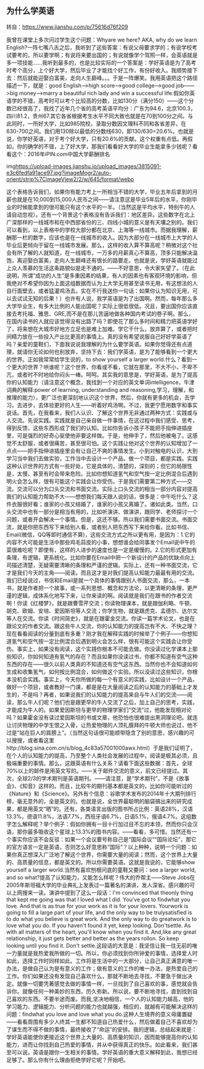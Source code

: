 ## 为什么学英语
转自：<https://www.jianshu.com/p/75616d76f209>

我曾在课堂上多次问过学生这个问题：Whyare we here? AKA, why do we learn English?一阵七嘴八舌之后，我听到了这些答案：有说父母要求学的；有说学校考试要考的，所以要学啊；有说将来要出国的；有说就像学个驾照一样，会英语就是多一项技能……我听到最多的，也是比较实际的一个答案是：学好英语是为了高考时考个高分，上个好大学，然后毕业了才能找个好工作，有份好收入。我顺势接下去：然后就能迎娶白富美，走向人生巅峰。。。于是一阵爆笑。我用英语把这个路径描述一下，就是：good English——>high score——>good college——>good job——>big money——>marry a beautiful rich lady and win a successful life.假如你英语学的不错，高考时可以考个比较高的分数，比如130分（满分150）——这个分数已经很高了，我找了近年几个省的高考英语平均分：广东为94.6，北京100.3，四川81.2，贵州67.其它各省根据考生水平不同大致也就是在70到100分之间。与此同时，一所好大学，比如985院校，录取分数因文理科不同和各省差异，在630-700之间。我们用130除以最低的分数线630，即130/630=20.6%。也就是说，你学好英语，对于考个好大学，只有20.6%的贡献。这个权重有点低。再假如，你的确学的不错，上了好大学，那我们看看好大学的毕业生能拿多少钱呢？看看这个：2016年iPIN.com中国大学薪酬排名

img<https://upload-images.jianshu.io/upload_images/3815091-e3c6fedfa91ace97.jpg?imageMogr2/auto-orient/strip%7CimageView2/2/w/645/format/webp>



这个表格告诉我们，如果你有能力考上一所相当不错的大学，毕业五年后拿到的月薪也就是在10,000到15,000人民币之间——请注意这是毕业5年后的水平，你刚毕业的时候能拿到的很可能只有这个水平的一半。（当然这是平均水平，特别牛的人请自动忽视）。还有一个背景这个表格没有告诉我们：地区差异。这些数字在北上广深那样的一线城市和在中西部省份的三、四线小城的意义是有天壤之别的。我们可以看到，以上表格中的学校大部分都在北京、上海等一线城市。而据我理解，薪酬那一栏的数字，应该也是在一线城市的收入。因为大部分在一线城市上大学的人毕业后更倾向于留在一线城市发展。那么，这样的收入算不算高呢？稍微对这个社会有所了解的人就知道，在一线城市，一万多的月薪真心不算高，顶多只能解决温饱，离迎娶白富美，走向人生巅峰还有很长的路要走。也就是说，学好英语就能过上众人羡慕的生活这条路貌似是走不通的。——不好意思，令大家失望了。（在此说明，所谓“成功的人生”是多重因素的结果，有人的因素也有客观环境的影响，但我绝对不希望你因为上面这组数据而认为上大学无用甚至读书无用，有这想法的人自行面壁去，或者猛灌鸡汤去。实在不行我送你一句话：如果你认为知识无用，可以去试试无知的后果！）也许有人说，我学英语是为了出国啊。然而，每年那么多大学毕业生，有多大比例的人能出国呢？实际上很低很低。况且，要出国你应该直接去考托福、雅思、GRE,而不是在那儿苦逼地做各种国内考试的卷子啊。那么，在国内读书的人就应该觉得没有出路了吗？即使花了那么多时间和精力把英语学好了，将来想在大城市好地方立足也是难上加难。学它干什么，放弃算了，或者把时间精力放在一些投入产出比更高的事情上。真的没有希望说服自己好好学英语了吗？亲爱的童鞋们，下面我说说我理解的为什么要学英语。如果你觉得还有点道理，就请你无论如何也别放弃，坚持下去：我们学英语，是为了能够看到一个更大的世界。正如我常常给学生说的，to show yourself a larger world.什么？看到一个更大的世界？哄谁呢？这个世界，你看或不看，它就在那里，不大不小，不卑不亢，或者时不时地给你闷头一棒。呵呵。其实我的意思是，学好英语，是为了提高你的认知能力（请注意这个概念，我找到一个对应的英文单词intelligence，牛津词典的解释:power of learning, understanding and reasoning,学习，理解，和推理的能力），更广泛也更深刻地认识这个世界，然后，你就有更多的机会，去学习，去进步，去体验更好的人生——听着好鸡汤啊。不过，我更宁愿用数字和事实说话。首先，在我看来，我们人认识、了解这个世界无非通过两种方式：实践或与人交流。先说实践。实践就是自己亲自做一件事情，在这过程中我们感受、思考，得到反馈，这些东西形成了我们的认知。比如你告诉小孩子不能把手指伸进插座里，可是强烈的好奇心驱使他非要这样做。于是，他伸手了，然后他被电了。这感觉不太舒服，或者很痛苦，甚至很可怕。这个实践让他对这个世界的认知增加了一点点——把手指伸进插座里会有让自己不爽的事情发生。小到对触电的认识，大到学习当中我们去做实验，工作当中去设计一个产品，做一个项目，都是实践。实践这种认识世界的方式有一些好处，它是具体的，清楚的，深刻的；但它的局限性是，太慢，甚至有时会带来危险。比如你想知道氢气和空气按一定比例混合后遇到明火会怎么样，很有可能这个实践会让你受伤。于是我们需要第二种方式——交流。交流可以分为口头交流和书面交流。实际上口头交流的相当一部分内容对提高我们的认知能力帮助不大——想想我们每天跟人说的话，很多是：中午吃什么？这件衣服很好看；谁家的小孩又结婚了，谁家的小孩又离婚了。诸如此类。当然，口头交流中也有一部分是相当有用的，比如听演讲、做演讲，跟同学、老师探讨一个问题，或者开会解决一个事情。但是，这还不够。所以我们需要书面交流。书面交流，就是你把东西写下来给别人看，或者别人把东西写下来给你看。比如书信、Email(微信，QQ等即时通信不算)，这些交流方式之所以更有用，是因为：1.它的内容不大可能是生活中那些鸡毛蒜皮的小事，想想谁会给同事发个Email说中午的菜很难吃呢？即使有，这样的人进步的速度也是一定是缓慢的。2.它的形式更加有条理，有逻辑，更系统化。比如你要在Email中把一个新设计的产品的优缺点向上司描述清楚，无疑需要清晰的条理和严谨的逻辑。实际上，还有一种书面交流，它才是我们今天的主角——阅读。而且这才是对我们提高认知能力最最有用的交流。我们已经说过，书信和Email是就一个具体的事情跟别人书面交流，那么，一本书，就是作者把一个故事，或一系列思想、概念和方法论，以更清晰的条理，更严谨的逻辑，成体系化地写下来，让你来读的啊。阅读就是我们在跟书的作者交流啊！你读《红楼梦》，就是跟曹雪芹交流；你读物理课本，就是跟伽利略、牛顿、胡克、欧姆、安培、爱因斯坦等人交流；你学生物，就是跟虎克、孟德尔、达尔文等人在交流。你读《时间简史》，就是在跟霍金交流。你读一篇学术论文，也是在跟论文的作者交流。跟这些牛人交流，你的认知能力的提高岂有不大、不快之理？现在看看阅读的分量到底有多重？刚才我在解释实践的时候举了个例子——你想知道氢气和空气按一定比例混合后遇到明火会怎么样，很有可能这个实践会让你受伤。事实上，如果没有阅读，这个实践你根本不可能去做。你没读过化学课本上那些知识，你如何知道有氢气的存在？而且如果你没读过书，你都不知道有空气这种东西的存在——很久以前人类真的不知道还有空气这东西。当然你也不会知道如何生成和收集氢气，如何按比例混合，如何做这个实验。所以没读过这些知识，你根本没机会实践。事实上，今天你所做的每一个有意义的实践，比如设计一个产品，做好一个项目，或者教好一门课，都是是在大量阅读之后的认知能力的基础上才发生的，不是吗？再者，如果说我们的认知能力的提高来自与牛人们的交流——阅读，那么牛人们呢？他们也是跟更早的牛人交流了之后，加上自己的思考，实践，才能成为牛人的。如果爱因斯坦与更早的物理学家们“交流”过，他能发现相对论吗？如果霍金没有读过爱因斯坦的书或文章，他恐怕也很难提出黑洞理论吧。就连让讨厌物理的中学生恨之入骨，让热爱物理的人顶礼膜拜的牛顿大师也说过，他不过是“站在巨人的肩膀上”。（当然这句话很可能顺带隐含了别的意思，感兴趣的可以搜搜，或者看这里http://blog.sina.com.cn/s/blog_4c83a57001000awx.html）于是我们证明了，在个人的认知能力的提高，乃至整个人类社会发展的过程中，阅读是极其必须，且极端重要的事情。那么，这跟英语有什么关系？请看下面这些数据：首先，全球70%以上的邮件是用英文写的。——关于邮件交流的意义，前文已经提过。其次，全球2/3的学术期刊是英语期刊。——请注意，是“学术期刊”，不是《故事会》、《知音》这样的。而且，比较牛的期刊基本都是英文的，比如你可能听过的《Nature》和《Science》。另外有个信息：谷歌学术发布的2014年十大期刊排行榜，毫无意外的，全是英文的。也就是说，全世界最聪明的脑袋搞出来的研究成果，都是用英文“晒”的。还有，各类语言出版的图书所占比例：英语28%，汉语13.3%，德语11.8%，法语7.7%，西班牙语6.7%，日语5.1%，俄语4.7%。这组数字怎么解释呢？举个例子：假如你拥有一目十行加过目不忘的本领，然而你只会汉语，那你最多吸收这个星球上13.3%的图书内容。——看看，多可惜。当然还有一个事实你应该不会反驳：如果一个会议要号称自己是“国际会议”“国际论坛”，那它的官方语言一定是英语，否则怎么好意思称“国际”？以上种种，说明一个问题：如果你真正想深入广泛地了解这个世界，你需要大量的阅读；然而，这个世界上大量的、高质量的信息，都是英文的。所以你需要英语。这就是我说的，它能够show yourself a larger world.当然有喜欢刨根问底的童鞋又要问：see a larger world, and so what?提高了认知能力，又能怎么样呢？伟大的乔帮主——Steve Jobs在2005年斯坦福大学的毕业典礼上发表过一篇著名的演讲，发人深省。感兴趣的可以上网搜来一读。演讲中提到了这么一段话：I'm convinced that theonly thing that kept me going was that I loved what I did. You've got to findwhat you love. And that is as true for your work as it is for your lovers. Yourwork is going to fill a large part of your life, and the only way to be trulysatisfied is to do what you believe is great work. And the only way to do greatwork is to love what you do. If you haven't found it yet, keep looking. Don'tsettle. As with all matters of the heart, you'll know when you find it. And,like any great relationship, it just gets better and better as the years rollon. So keep looking until you find it. Don't settle.这段话的大意是：我坚信让我一往无前的唯一力量就是我热爱我所做的一切。所以，你必须找到你所钟爱的事情，选择爱人时如此，选择工作时同样如此。工作将是生活中的一大部分，让自己真正满意的唯一办法，是做自己认为是有意义的工作；做有意义的工作的唯一办法，是热爱自己的工作。你们如果还没有发现自己喜欢什么，那就不断地去寻找，不要急于做出决定。就像一切要凭著感觉去做的事情一样，一旦找到了自己喜欢的事，感觉就会告诉你。就像任何一种美妙的东西，历久弥新。所以说，要不断地寻找，直到找到自己喜欢的东西。不要半途而废。而我,坚决地相信，一个人的认知能力越高，他的学习能力、逻辑能力、分析问题的能力也就越强，相应的，就越有可能解决这样的问题：findwhat you love and love what you do.这种人生境界的意义毋庸置疑——看看周围有多少人终其一生都不知道自己热爱什么，然后做着自己不喜欢却为了谋生而不得不做的事情，最终接收了“命运”的安排。我的逻辑，总结起来就是：学好英语能使你更接近这个世界上大量的、高质量的知识，因而能够提高你的认知能力，进而让你找到自己热爱的事情，并从中获得真正的快乐。如此看来，我们甚至可以说，英语是跟你一生相关的事情。学好英语的重大意义解释到此，我想已经足够了。那么你有什么理由拒绝学好它呢？开始吧。
